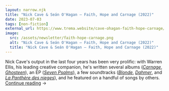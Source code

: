 ```yaml
---
layout: narrow.njk
title: "Nick Cave & Seán O'Hagan – Faith, Hope and Carnage (2022)"
date: 2023-07-03
tags: [non-fiction]
external_url: https://www.trema.website/cave-ohagan-faith-hope-carnage/?ref=daniel.pizza
image:
  src: /assets/newsletter/faith-hope-carnage.png
  alt: "Nick Cave & Seán O'Hagan – Faith, Hope and Carnage (2022)"
  title: "Nick Cave & Seán O'Hagan – Faith, Hope and Carnage (2022)"
---
```


Nick Cave's output in the last four years has been very prolific: with Warren Ellis, his leading creative companion, he's written several albums ([_Carnage_](https://www.nickcave.com/carnage/?ref=daniel.pizza "Carnage"), [_Ghosteen_](https://www.nickcave.com/releases/ghosteen/?ref=daniel.pizza "Ghosteen")), an EP ([_Seven Psalms_](https://cavethings.com/products/seven-psalms-limited-edition-10-record?ref=daniel.pizza "Seven Psalms")), a few soundtracks ([_Blonde_](https://www.nickcave.com/releases/blonde/?ref=daniel.pizza" "Blonde soundtrack"), [_Dahmer_](https://www.nickcave.com/releases/dahmer-soundtrack-from-the-netflix-series/?ref=daniel.pizza "Dahmer soundtrack"), and [_La Panthère des nieges_](https://www.nickcave.com/releases/la-panthere-des-neiges/?ref=daniel.pizza "La Panthère des nieges soundtrack")), and he featured on a handful of songs by others. <a href="{{ external_url }}" title="Read my recommendation for Faith, Hope and Carnage by Nick Cave and Sean O'Hagan" rel="external" target="_blank">Continue reading</a> →
